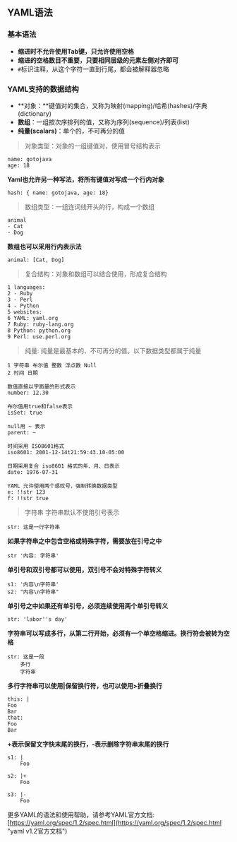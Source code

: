## YAML语法 ##

### 基本语法 ###
- **缩进时不允许使用Tab键，只允许使用空格**
- **缩进的空格数目不重要，只要相同层级的元素左侧对齐即可**
- `#`标识注释，从这个字符一直到行尾，都会被解释器忽略

### YAML支持的数据结构 ###
- **对象：**键值对的集合，又称为映射(mapping)/哈希(hashes)/字典(dictionary)
- **数组**：一组按次序排列的值，又称为序列(sequence)/列表(list)
- **纯量(scalars)**：单个的，不可再分的值

> 对象类型：对象的一组键值对，使用冒号结构表示

```text
name: gotojava
age: 18
```

**Yaml也允许另一种写法，将所有键值对写成一个行内对象**

```text
hash: { name: gotojava, age: 18}
```

> 数组类型：一组连词线开头的行，构成一个数组

```text
animal
- Cat
- Dog
```

**数组也可以采用行内表示法**

```text
animal: [Cat, Dog]
```

> 复合结构：对象和数组可以结合使用，形成复合结构

```
1 languages:
2 - Ruby
3 - Perl
4 - Python
5 websites:
6 YAML: yaml.org
7 Ruby: ruby-lang.org
8 Python: python.org
9 Perl: use.perl.org
```

> 纯量: 纯量是最基本的、不可再分的值。以下数据类型都属于纯量

```
1 字符串 布尔值 整数 浮点数 Null
2 时间 日期

数值直接以字面量的形式表示
number: 12.30

布尔值用true和false表示
isSet: true

null用 ~ 表示
parent: ~

时间采用 ISO8601格式
iso8601: 2001-12-14t21:59:43.10-05:00

日期采用复合 iso8601 格式的年、月、日表示
date: 1976-07-31

YAML 允许使用两个感叹号，强制转换数据类型
e: !!str 123
f: !!str true
```

> 字符串
字符串默认不使用引号表示

```
str: 这是一行字符串
```

**如果字符串之中包含空格或特殊字符，需要放在引号之中**

```
str '内容: 字符串'
```

**单引号和双引号都可以使用，双引号不会对特殊字符转义**

```
s1: '内容\n字符串'
s2: "内容\n字符串"
```

**单引号之中如果还有单引号，必须连续使用两个单引号转义**

```
str: 'labor''s day'
```

**字符串可以写成多行，从第二行开始，必须有一个单空格缩进。换行符会被转为空格**

```
str: 这是一段
    多行
    字符串
```

**多行字符串可以使用|保留换行符，也可以使用>折叠换行**

```
this: |
Foo
Bar
that:
Foo
Bar
```

**+表示保留文字快末尾的换行，-表示删除字符串末尾的换行**

```
s1: |
    Foo

s2: |+
    Foo
    
s3: |-
    Foo
```

更多YAML的语法和使用帮助，请参考YAML官方文档:[https://yaml.org/spec/1.2/spec.html](https://yaml.org/spec/1.2/spec.html "yaml v1.2官方文档")